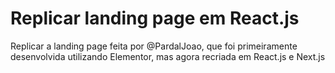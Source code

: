 # Replicar landing page em React.js
Replicar a landing page feita por @PardalJoao, que foi primeiramente desenvolvida utilizando Elementor, mas agora recriada em React.js e Next.js

